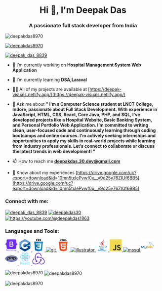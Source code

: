<h1 align="center">Hi 👋, I'm Deepak Das</h1>
<h3 align="center">A passionate full stack developer from India</h3>

<p align="left"> <img src="https://komarev.com/ghpvc/?username=deepakdas8970&label=Profile%20views&color=0e75b6&style=flat" alt="deepakdas8970" /> </p>

<p align="left"> <a href="https://github.com/ryo-ma/github-profile-trophy"><img src="https://github-profile-trophy.vercel.app/?username=deepakdas8970" alt="deepakdas8970" /></a> </p>

<p align="left"> <a href="https://twitter.com/deepak_das_8839" target="blank"><img src="https://img.shields.io/twitter/follow/deepak_das_8839?logo=twitter&style=for-the-badge" alt="deepak_das_8839" /></a> </p>

- 🔭 I’m currently working on **Hospital Management System Web Application**

- 🌱 I’m currently learning **DSA,Laraval**

- 👨‍💻 All of my projects are available at [https://deepak-visuals.netlify.app/](https://deepak-visuals.netlify.app/)

- 💬 Ask me about **" I'm a Computer Science student at LNCT College, Indore, passionate about Full Stack Development. With experience in JavaScript, HTML, CSS, React, Core Java, PHP, and SQL, I've developed projects like a Hospital Website, Basic Banking System, and Personal Portfolio Web Application. I’m committed to writing clean, user-focused code and continuously learning through coding bootcamps and online courses. I'm actively seeking internships and opportunities to apply my skills in real-world projects while learning from industry professionals. Let’s connect to collaborate or discuss the latest trends in web development! "**

- 📫 How to reach me **deepakdas.30.dev@gmail.com**

- 📄 Know about my experiences [https://drive.google.com/uc?export=download&id=10mn5txIePvwf0u__v9d25y76ZIUf6BB5](https://drive.google.com/uc?export=download&id=10mn5txIePvwf0u__v9d25y76ZIUf6BB5)

<h3 align="left">Connect with me:</h3>
<p align="left">
<a href="https://twitter.com/deepak_das_8839" target="blank"><img align="center" src="https://raw.githubusercontent.com/rahuldkjain/github-profile-readme-generator/master/src/images/icons/Social/twitter.svg" alt="deepak_das_8839" height="30" width="40" /></a>
<a href="https://linkedin.com/in/deepakdas30" target="blank"><img align="center" src="https://raw.githubusercontent.com/rahuldkjain/github-profile-readme-generator/master/src/images/icons/Social/linked-in-alt.svg" alt="deepakdas30" height="30" width="40" /></a>
<a href="https://www.youtube.com/c/https://youtube.com/@deepakdas1863" target="blank"><img align="center" src="https://raw.githubusercontent.com/rahuldkjain/github-profile-readme-generator/master/src/images/icons/Social/youtube.svg" alt="https://youtube.com/@deepakdas1863" height="30" width="40" /></a>
</p>

<h3 align="left">Languages and Tools:</h3>
<p align="left"> <a href="https://getbootstrap.com" target="_blank" rel="noreferrer"> <img src="https://raw.githubusercontent.com/devicons/devicon/master/icons/bootstrap/bootstrap-plain-wordmark.svg" alt="bootstrap" width="40" height="40"/> </a> <a href="https://www.w3schools.com/cpp/" target="_blank" rel="noreferrer"> <img src="https://raw.githubusercontent.com/devicons/devicon/master/icons/cplusplus/cplusplus-original.svg" alt="cplusplus" width="40" height="40"/> </a> <a href="https://www.w3schools.com/css/" target="_blank" rel="noreferrer"> <img src="https://raw.githubusercontent.com/devicons/devicon/master/icons/css3/css3-original-wordmark.svg" alt="css3" width="40" height="40"/> </a> <a href="https://git-scm.com/" target="_blank" rel="noreferrer"> <img src="https://www.vectorlogo.zone/logos/git-scm/git-scm-icon.svg" alt="git" width="40" height="40"/> </a> <a href="https://www.w3.org/html/" target="_blank" rel="noreferrer"> <img src="https://raw.githubusercontent.com/devicons/devicon/master/icons/html5/html5-original-wordmark.svg" alt="html5" width="40" height="40"/> </a> <a href="https://www.adobe.com/in/products/illustrator.html" target="_blank" rel="noreferrer"> <img src="https://www.vectorlogo.zone/logos/adobe_illustrator/adobe_illustrator-icon.svg" alt="illustrator" width="40" height="40"/> </a> <a href="https://www.java.com" target="_blank" rel="noreferrer"> <img src="https://raw.githubusercontent.com/devicons/devicon/master/icons/java/java-original.svg" alt="java" width="40" height="40"/> </a> <a href="https://developer.mozilla.org/en-US/docs/Web/JavaScript" target="_blank" rel="noreferrer"> <img src="https://raw.githubusercontent.com/devicons/devicon/master/icons/javascript/javascript-original.svg" alt="javascript" width="40" height="40"/> </a> <a href="https://www.microsoft.com/en-us/sql-server" target="_blank" rel="noreferrer"> <img src="https://www.svgrepo.com/show/303229/microsoft-sql-server-logo.svg" alt="mssql" width="40" height="40"/> </a> <a href="https://www.mysql.com/" target="_blank" rel="noreferrer"> <img src="https://raw.githubusercontent.com/devicons/devicon/master/icons/mysql/mysql-original-wordmark.svg" alt="mysql" width="40" height="40"/> </a> <a href="https://www.php.net" target="_blank" rel="noreferrer"> <img src="https://raw.githubusercontent.com/devicons/devicon/master/icons/php/php-original.svg" alt="php" width="40" height="40"/> </a> <a href="https://reactjs.org/" target="_blank" rel="noreferrer"> <img src="https://raw.githubusercontent.com/devicons/devicon/master/icons/react/react-original-wordmark.svg" alt="react" width="40" height="40"/> </a> <a href="https://redux.js.org" target="_blank" rel="noreferrer"> <img src="https://raw.githubusercontent.com/devicons/devicon/master/icons/redux/redux-original.svg" alt="redux" width="40" height="40"/> </a> </p>

<p><img align="left" src="https://github-readme-stats.vercel.app/api/top-langs?username=deepakdas8970&show_icons=true&locale=en&layout=compact" alt="deepakdas8970" /></p>

<p>&nbsp;<img align="center" src="https://github-readme-stats.vercel.app/api?username=deepakdas8970&show_icons=true&locale=en" alt="deepakdas8970" /></p>

<p><img align="center" src="https://github-readme-streak-stats.herokuapp.com/?user=deepakdas8970&" alt="deepakdas8970" /></p>

